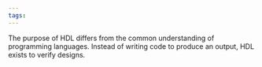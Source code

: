 ```yaml
---
tags:
---
```

The purpose of HDL differs from the common understanding of programming languages. Instead of writing code to produce an output, HDL exists to verify designs.